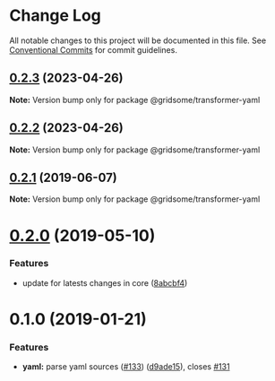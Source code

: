 # Change Log

All notable changes to this project will be documented in this file.
See [Conventional Commits](https://conventionalcommits.org) for commit guidelines.

## [0.2.3](https://github.com/gridsome/gridsome/tree/master/packages/transformer-yaml/compare/@gridsome/transformer-yaml@0.2.2...@gridsome/transformer-yaml@0.2.3) (2023-04-26)

**Note:** Version bump only for package @gridsome/transformer-yaml





## [0.2.2](https://github.com/gridsome/gridsome/tree/master/packages/transformer-yaml/compare/@gridsome/transformer-yaml@0.2.1...@gridsome/transformer-yaml@0.2.2) (2023-04-26)

**Note:** Version bump only for package @gridsome/transformer-yaml





## [0.2.1](https://github.com/gridsome/gridsome/tree/master/packages/transformer-yaml/compare/@gridsome/transformer-yaml@0.2.0...@gridsome/transformer-yaml@0.2.1) (2019-06-07)

**Note:** Version bump only for package @gridsome/transformer-yaml





# [0.2.0](https://github.com/gridsome/gridsome/tree/master/packages/transformer-yaml/compare/@gridsome/transformer-yaml@0.1.0...@gridsome/transformer-yaml@0.2.0) (2019-05-10)


### Features

* update for latests changes in core ([8abcbf4](https://github.com/gridsome/gridsome/tree/master/packages/transformer-yaml/commit/8abcbf4))





<a name="0.1.0"></a>
# 0.1.0 (2019-01-21)


### Features

* **yaml:** parse yaml sources ([#133](https://github.com/gridsome/gridsome/tree/master/packages/transformer-yaml/issues/133)) ([d9ade15](https://github.com/gridsome/gridsome/tree/master/packages/transformer-yaml/commit/d9ade15)), closes [#131](https://github.com/gridsome/gridsome/tree/master/packages/transformer-yaml/issues/131)
